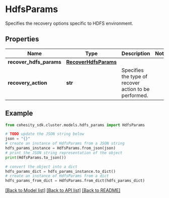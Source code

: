 # HdfsParams

Specifies the recovery options specific to HDFS environment.

## Properties

Name | Type | Description | Notes
------------ | ------------- | ------------- | -------------
**recover_hdfs_params** | [**RecoverHdfsParams**](RecoverHdfsParams.md) |  | 
**recovery_action** | **str** | Specifies the type of recover action to be performed. | 

## Example

```python
from cohesity_sdk.cluster.models.hdfs_params import HdfsParams

# TODO update the JSON string below
json = "{}"
# create an instance of HdfsParams from a JSON string
hdfs_params_instance = HdfsParams.from_json(json)
# print the JSON string representation of the object
print(HdfsParams.to_json())

# convert the object into a dict
hdfs_params_dict = hdfs_params_instance.to_dict()
# create an instance of HdfsParams from a dict
hdfs_params_from_dict = HdfsParams.from_dict(hdfs_params_dict)
```
[[Back to Model list]](../README.md#documentation-for-models) [[Back to API list]](../README.md#documentation-for-api-endpoints) [[Back to README]](../README.md)


